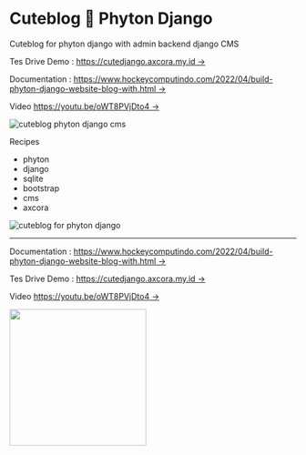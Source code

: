 # Cuteblog 🥳 Phyton Django

Cuteblog for phyton django with admin backend django CMS

Tes Drive Demo : [https://cutedjango.axcora.my.id →](https://cutedjango.axcora.my.id/)

Documentation : [https://www.hockeycomputindo.com/2022/04/build-phyton-django-website-blog-with.html →](https://www.hockeycomputindo.com/2022/04/build-phyton-django-website-blog-with.html)

Video [https://youtu.be/oWT8PVjDto4 →](https://youtu.be/oWT8PVjDto4)

![cuteblog phyton django cms](https://blogger.googleusercontent.com/img/b/R29vZ2xl/AVvXsEiIrTR2jZI-A2MFL5vxose0I3SXvW6HhG_s9TsaWxdJquhwYuOBxA5yPSDsMY5e-vW1-FeQcp9Yvczi-jMTg5KBzaX1JgTZ-huhV6vQ1nlwjFGzUa5XVwOu2zTfV4LHCpH9iOGjDfwT7vyy_u10Umbkku5Ml6oiNdgaPP6JLnn1_K9-fIThrqEb8Ook0A/s1920/django%20phyton%20cms%20cuteblog%20free%20download%20source%20code%20template%20gratis%20tema.jpg)

Recipes
+ phyton
+ django
+ sqlite
+ bootstrap
+ cms
+ axcora

![cuteblog for phyton django](https://blogger.googleusercontent.com/img/b/R29vZ2xl/AVvXsEjaXv8CUOo3bauK2GSNScYLddVLO0QIJhkB_FAyUDWluKP8q-TbkWGwP_ORZB0vaKA90aepaqtOGxyU5adWgxDFBa9VuKqRiYCPOIZXcoG6M_tfMQOzNPktrUMqyu-CK3t1LCYRLH59g1RVU0u2OAcAh6J9hYxpxigeGfUGSMG_Ju870FrtvI9ECTN-6g/s2458/django%20phyton%20cms%20cuteblog%20free%20download%20source%20code%20template%20gratis%20tema%20(1).png)

------------------------


Documentation : [https://www.hockeycomputindo.com/2022/04/build-phyton-django-website-blog-with.html →](https://www.hockeycomputindo.com/2022/04/build-phyton-django-website-blog-with.html)

Tes Drive Demo : [https://cutedjango.axcora.my.id →](https://cutedjango.axcora.my.id/)

Video [https://youtu.be/oWT8PVjDto4 →](https://youtu.be/oWT8PVjDto4)

<a href="https://www.buymeacoffee.com/axcora"><img width="240" src="https://blogger.googleusercontent.com/img/b/R29vZ2xl/AVvXsEgIA9HMwkK8kr7uRwVNxnhXsLQsJHxQQYVSzqCAaK58OpJOiTlzbIX7eEwS_VpJ3oEG-xrmVEl2WKqGvB_o-KjyBGTbbjFHM_bN2Jce9g3FTnt2ZJViwcvB9DHPOKPEMCl7jTQRVWKPw_ETloH7_CK8Xr09SSNNx22xnfGjViwdEsGtR-yGrLmr-JUGHA/s1090/bmc-button.png"/></a>

